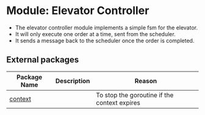 Module: Elevator Controller
===========================

- The elevator controller module implements a simple fsm for the elevator.
- It will only execute one order at a time, sent from the scheduler.
- It sends a message back to the scheduler once the order is completed.

## External packages
|Package Name|Description|Reason|
|------------|-----------|------|
|[context](https://golang.org/x/net/context)| |To stop the goroutine if the context expires|
